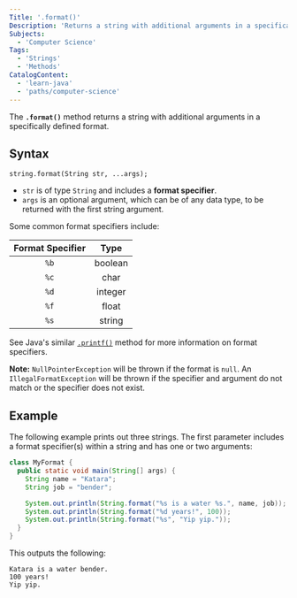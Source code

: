 ```yaml
---
Title: '.format()'
Description: 'Returns a string with additional arguments in a specifically defined format.'
Subjects:
  - 'Computer Science'
Tags:
  - 'Strings'
  - 'Methods'
CatalogContent:
  - 'learn-java'
  - 'paths/computer-science'
---
```


The **`.format()`** method returns a string with additional arguments in a specifically defined format.

## Syntax

```pseudo
string.format(String str, ...args);
```

- `str` is of type `String` and includes a **format specifier**.
- `args` is an optional argument, which can be of any data type, to be returned with the first string argument.

Some common format specifiers include:

| Format Specifier |  Type   |
| :--------------: | :-----: |
|       `%b`       | boolean |
|       `%c`       |  char   |
|       `%d`       | integer |
|       `%f`       |  float  |
|       `%s`       | string  |

See Java's similar [`.printf()`](https://www.codecademy.com/resources/docs/java/output/printf) method for more information on format specifiers.

**Note:** `NullPointerException` will be thrown if the format is `null`. An `IllegalFormatException` will be thrown if the specifier and argument do not match or the specifier does not exist.

## Example

The following example prints out three strings. The first parameter includes a format specifier(s) within a string and has one or two arguments:

```java
class MyFormat {
  public static void main(String[] args) {
    String name = "Katara";
    String job = "bender";

    System.out.println(String.format("%s is a water %s.", name, job));
    System.out.println(String.format("%d years!", 100));
    System.out.println(String.format("%s", "Yip yip."));
  }
}
```

This outputs the following:

```shell
Katara is a water bender.
100 years!
Yip yip.
```
